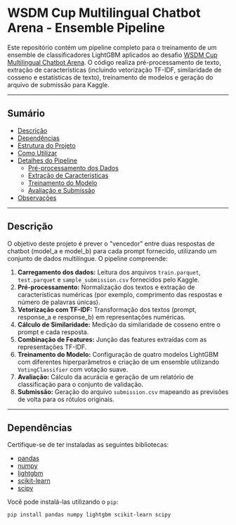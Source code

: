 # WSDM Cup Multilingual Chatbot Arena - Ensemble Pipeline

Este repositório contém um pipeline completo para o treinamento de um ensemble de classificadores LightGBM aplicados ao desafio [WSDM Cup Multilingual Chatbot Arena](https://www.kaggle.com/c/wsdm-cup-multilingual-chatbot-arena). O código realiza pré-processamento de texto, extração de características (incluindo vetorização TF-IDF, similaridade de cosseno e estatísticas de texto), treinamento de modelos e geração do arquivo de submissão para Kaggle.

---

## Sumário

- [Descrição](#descrição)
- [Dependências](#dependências)
- [Estrutura do Projeto](#estrutura-do-projeto)
- [Como Utilizar](#como-utilizar)
- [Detalhes do Pipeline](#detalhes-do-pipeline)
  - [Pré-processamento dos Dados](#pré-processamento-dos-dados)
  - [Extração de Características](#extração-de-características)
  - [Treinamento do Modelo](#treinamento-do-modelo)
  - [Avaliação e Submissão](#avaliação-e-submissão)
- [Observações](#observações)

---

## Descrição

O objetivo deste projeto é prever o "vencedor" entre duas respostas de chatbot (model_a e model_b) para cada prompt fornecido, utilizando um conjunto de dados multilíngue. O pipeline compreende:

1. **Carregamento dos dados:** Leitura dos arquivos `train.parquet`, `test.parquet` e `sample_submission.csv` fornecidos pelo Kaggle.
2. **Pré-processamento:** Normalização dos textos e extração de características numéricas (por exemplo, comprimento das respostas e número de palavras únicas).
3. **Vetorização com TF-IDF:** Transformação dos textos (prompt, response_a e response_b) em representações numéricas.
4. **Cálculo de Similaridade:** Medição da similaridade de cosseno entre o prompt e cada resposta.
5. **Combinação de Features:** Junção das features extraídas com as representações TF-IDF.
6. **Treinamento do Modelo:** Configuração de quatro modelos LightGBM com diferentes hiperparâmetros e criação de um ensemble utilizando `VotingClassifier` com votação suave.
7. **Avaliação:** Cálculo da acurácia e geração de um relatório de classificação para o conjunto de validação.
8. **Submissão:** Geração do arquivo `submission.csv` mapeando as previsões de volta para os rótulos originais.

---

## Dependências

Certifique-se de ter instaladas as seguintes bibliotecas:

- [pandas](https://pandas.pydata.org/)
- [numpy](https://numpy.org/)
- [lightgbm](https://lightgbm.readthedocs.io/)
- [scikit-learn](https://scikit-learn.org/)
- [scipy](https://www.scipy.org/)

Você pode instalá-las utilizando o `pip`:

```bash
pip install pandas numpy lightgbm scikit-learn scipy
